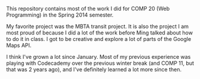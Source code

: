 This repository contains most of the work I did for COMP 20 (Web Programming) in the Spring 2014 semester.

My favorite project was the MBTA transit project. It is also the project I am most proud of because I did a lot of the work before Ming talked about how to do it in class. I got to be creative and explore a lot of parts of the Google Maps API.

I think I've grown a lot since January. Most of my previous experience was playing with Codecademy over the previous winter break (and COMP 11, but that was 2 years ago), and I've definitely learned a lot more since then.
